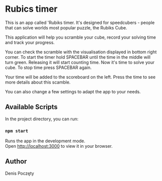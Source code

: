 # Rubics timer

This is an app called 'Rubiks timer. It's designed for speedcubers - people that can solve worlds most popular puzzle, the Rubiks Cube.

This application will help you scramble your cube, record your solving time and track your progress.

You can check the scramble with the visualisation displayed in bottom right corner.
To start the timer hold SPACEBAR until the time in the middle will turn green. Releasing it will start counting time. Now it's time to solve your cube. To stop time press SPACEBAR again.

Your time will be added to the scoreboard on the left. Press the time to see more details about this scamble.

You can also change a few settings to adapt the app to your needs.

## Available Scripts

In the project directory, you can run:

### `npm start`

Runs the app in the development mode.\
Open [http://localhost:3000](http://localhost:3000) to view it in your browser.

## Author
Denis Poczęty 
